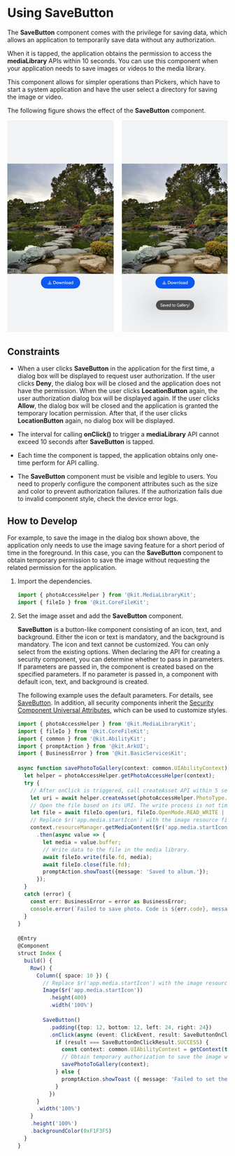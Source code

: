 # Using SaveButton

The **SaveButton** component comes with the privilege for saving data, which allows an application to temporarily save data without any authorization.

When it is tapped, the application obtains the permission to access the **mediaLibrary** APIs within 10 seconds. You can use this component when your application needs to save images or videos to the media library.

This component allows for simpler operations than Pickers, which have to start a system application and have the user select a directory for saving the image or video.

The following figure shows the effect of the **SaveButton** component.
  
![](figures/SaveButton_effect.png)

## Constraints

- When a user clicks **SaveButton** in the application for the first time, a dialog box will be displayed to request user authorization. If the user clicks **Deny**, the dialog box will be closed and the application does not have the permission. When the user clicks **LocationButton** again, the user authorization dialog box will be displayed again. If the user clicks **Allow**, the dialog box will be closed and the application is granted the temporary location permission. After that, if the user clicks **LocationButton** again, no dialog box will be displayed.

- The interval for calling **onClick()** to trigger a **mediaLibrary** API cannot exceed 10 seconds after **SaveButton** is tapped.

- Each time the component is tapped, the application obtains only one-time perform for API calling.

- The **SaveButton** component must be visible and legible to users. You need to properly configure the component attributes such as the size and color to prevent authorization failures. If the authorization fails due to invalid component style, check the device error logs.

## How to Develop

For example, to save the image in the dialog box shown above, the application only needs to use the image saving feature for a short period of time in the foreground. In this case, you can the **SaveButton** component to obtain temporary permission to save the image without requesting the related permission for the application.

1. Import the dependencies.
   
   ```ts
   import { photoAccessHelper } from '@kit.MediaLibraryKit';
   import { fileIo } from '@kit.CoreFileKit';
   ```

2. Set the image asset and add the **SaveButton** component.
   
   **SaveButton** is a button-like component consisting of an icon, text, and background. Either the icon or text is mandatory, and the background is mandatory. The icon and text cannot be customized. You can only select from the existing options. When declaring the API for creating a security component, you can determine whether to pass in parameters. If parameters are passed in, the component is created based on the specified parameters. If no parameter is passed in, a component with default icon, text, and background is created.

   The following example uses the default parameters. For details, see [SaveButton](../../reference/apis-arkui/arkui-ts/ts-security-components-savebutton.md). In addition, all security components inherit the [Security Component Universal Attributes](../../reference/apis-arkui/arkui-ts/ts-securitycomponent-attributes.md), which can be used to customize styles.
   
   ```ts
   import { photoAccessHelper } from '@kit.MediaLibraryKit';
   import { fileIo } from '@kit.CoreFileKit';
   import { common } from '@kit.AbilityKit';
   import { promptAction } from '@kit.ArkUI';
   import { BusinessError } from '@kit.BasicServicesKit';
   
   async function savePhotoToGallery(context: common.UIAbilityContext) {
     let helper = photoAccessHelper.getPhotoAccessHelper(context);
     try {
       // After onClick is triggered, call createAsset API within 5 seconds to create an image. After 5 seconds have elapsed, the permission to call createAsset is revoked.
       let uri = await helper.createAsset(photoAccessHelper.PhotoType.IMAGE, 'jpg');
       // Open the file based on its URI. The write process is not time bound.
       let file = await fileIo.open(uri, fileIo.OpenMode.READ_WRITE | fileIo.OpenMode.CREATE);
       // Replace $r('app.media.startIcon') with the image resource file you use.
       context.resourceManager.getMediaContent($r('app.media.startIcon').id, 0)
         .then(async value => {
           let media = value.buffer;
           // Write data to the file in the media library.
           await fileIo.write(file.fd, media);
           await fileIo.close(file.fd);
           promptAction.showToast({message: 'Saved to album.'});
         });
     }
     catch (error) {
       const err: BusinessError = error as BusinessError;
       console.error(`Failed to save photo. Code is ${err.code}, message is ${err.message}`);
     }
   }
   
   @Entry
   @Component
   struct Index {
     build() {
       Row() {
         Column({ space: 10 }) {
           // Replace $r('app.media.startIcon') with the image resource file you use.
           Image($r('app.media.startIcon'))
             .height(400)
             .width('100%')
   
           SaveButton()
             .padding({top: 12, bottom: 12, left: 24, right: 24})
             .onClick(async (event: ClickEvent, result: SaveButtonOnClickResult) => {
               if (result === SaveButtonOnClickResult.SUCCESS) {
                 const context: common.UIAbilityContext = getContext(this) as common.UIAbilityContext;
                 // Obtain temporary authorization to save the image without requesting the related permission for the application.
                 savePhotoToGallery(context);
               } else {
                 promptAction.showToast ({ message: 'Failed to set the permission.' })
               }
             })
         }
         .width('100%')
       }
       .height('100%')
       .backgroundColor(0xF1F3F5)
     }
   }
   ```
